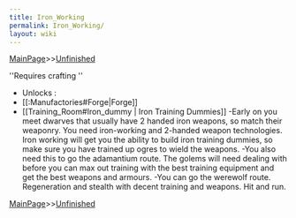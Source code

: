 ```yaml
---
title: Iron_Working
permalink: Iron_Working/
layout: wiki
---
```


[MainPage](/keeperrl_wiki/ "wikilink")>>[Unfinished](/keeperrl_wiki/Unfinished "wikilink")



''Requires crafting
''
- Unlocks :
- [[:Manufactories#Forge|Forge]]
- [[Training_Room#Iron_dummy | Iron Training Dummies]]
-Early on you meet dwarves that usually have 2 handed iron weapons, so match their weaponry. You need iron-working and 2-handed weapon technologies. Iron working will get you the ability to build iron training dummies, so make sure you have trained up ogres to wield the weapons. 
-You also need this to go the adamantium route. The golems will need dealing with before you can max out training with the best training equipment and get the best weapons and armours.
-You can go the werewolf route. Regeneration and stealth with decent training and weapons. Hit and run.

[MainPage](/keeperrl_wiki/ "wikilink")>>[Unfinished](/keeperrl_wiki/Unfinished "wikilink")

